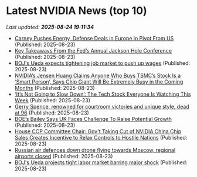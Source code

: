 # Latest NVIDIA News (top 10)
_Last updated: **2025-08-24 19:11:34**_

- [Carney Pushes Energy, Defense Deals in Europe in Pivot From US](https://biztoc.com/x/f5092c9688600e0c) (Published: 2025-08-23)
- [Key Takeaways From the Fed’s Annual Jackson Hole Conference](https://biztoc.com/x/7faa34054e75c7f3) (Published: 2025-08-23)
- [BOJ's Ueda expects tightening job market to push up wages](https://biztoc.com/x/8a35a9ea33c904ae) (Published: 2025-08-23)
- [NVIDIA’s Jensen Huang Claims Anyone Who Buys TSMC’s Stock Is a ‘Smart Person’, Says Chip Giant Will Be Extremely Busy in the Coming Months](https://wccftech.com/nvidia-jensen-huang-claims-anyone-who-buys-tsmc-stock-is-a-smart-person/) (Published: 2025-08-23)
- [‘It’s Not Going to Slow Down’: The Tech Stock Everyone Is Watching This Week](https://gizmodo.com/nvidia-earnings-tech-drop-2000647269) (Published: 2025-08-23)
- [Gerry Spence, renowned for courtroom victories and unique style, dead at 96](https://biztoc.com/x/391d6974bcc8f9ab) (Published: 2025-08-23)
- [BOE’s Bailey Says UK Faces Challenge To Raise Potential Growth](https://biztoc.com/x/dbaa71ba7423c367) (Published: 2025-08-23)
- [House CCP Committee Chair: Gov't Taking Cut of NVIDIA China Chip Sales Creates Incentive to Relax Controls to Hostile Nations](https://www.breitbart.com/clips/2025/08/23/house-ccp-committee-chair-govt-taking-cut-of-nvidia-china-chip-sales-creates-incentive-to-relax-controls-to-hostile-nations/) (Published: 2025-08-23)
- [Russian air defences down drone flying towards Moscow, regional airports closed](https://biztoc.com/x/00800ef7357147de) (Published: 2025-08-23)
- [BOJ's Ueda projects tight labor market barring major shock](https://biztoc.com/x/cffbb31331a3ade9) (Published: 2025-08-23)

